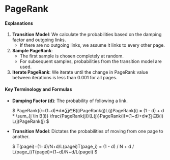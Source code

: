 # PageRank

#### Explanations

1. **Transition Model**: We calculate the probabilities based on the damping factor and outgoing links.
    - If there are no outgoing links, we assume it links to every other page.
2. **Sample PageRank**:
    - The first sample is chosen completely at random.
    - For subsequent samples, probabilities from the transition model are used.
3. **Iterate PageRank**: We iterate until the change in PageRank value between iterations is less than 0.001 for all pages.

#### Key Terminology and Formulas

- **Damping Factor (d)**: The probability of following a link.
    
    $ PageRank(i)\=(1−d)+d∗∑j∈B(i)PageRank(j)L(j)PageRank(i) = (1 - d) + d \* \\sum\_{j \\in B(i)} \\frac{PageRank(j)}{L(j)}PageRank(i)\=(1−d)+d∗∑j∈B(i)​L(j)PageRank(j) $
    
- **Transition Model**: Dictates the probabilities of moving from one page to another.
    
   $ T(pagei)\=(1−d)/N+d/L(pagei)T(page\_i) = (1 - d) / N + d / L(page\_i)T(pagei​)\=(1−d)/N+d/L(pagei​) $